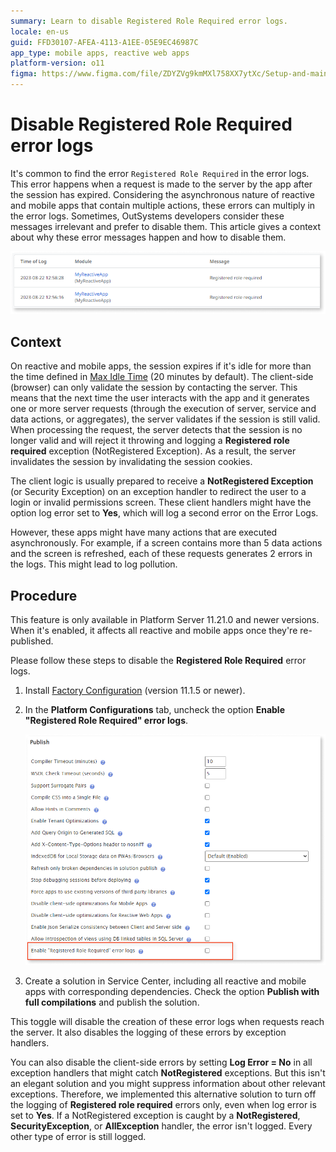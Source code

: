 ```yaml
---
summary: Learn to disable Registered Role Required error logs. 
locale: en-us
guid: FFD30107-AFEA-4113-A1EE-05E9EC46987C
app_type: mobile apps, reactive web apps
platform-version: o11
figma: https://www.figma.com/file/ZDYZVg9kmMXl758XX7ytXc/Setup-and-maintain-your-OutSystems-Infrastructure?type=design&node-id=2635%3A724&mode=design&t=PPL7U8XyNSIpuC5w-1
---
```


# Disable Registered Role Required error logs

It's common to find the error `Registered Role Required` in the error logs. This error happens when a request is made to the server by the app after the session has expired. Considering the asynchronous nature of reactive and mobile apps that contain multiple actions, these errors can multiply in the error logs. Sometimes, OutSystems developers consider these messages irrelevant and prefer to disable them. This article gives a context about why these error messages happen and how to disable them.

![](images/disable-registered-role-error-sc.png)

## Context

On reactive and mobile apps, the session expires if it's idle for more than the time defined in [Max Idle Time](../../security/configure-authentication.md) (20 minutes by default). The client-side (browser) can only validate the session by contacting the server. This means that the next time the user interacts with the app and it generates one or more server requests (through the execution of server, service and data actions, or aggregates), the server validates if the session is still valid. When processing the request, the server detects that the session is no longer valid and will reject it throwing and logging a **Registered role required** exception (NotRegistered Exception). As a result, the server invalidates the session by invalidating the session cookies.

The client logic is usually prepared to receive a **NotRegistered Exception** (or Security Exception) on an exception handler to redirect the user to a login or invalid permissions screen. These client handlers might have the option log error set to **Yes**, which will log a second error on the Error Logs.

However, these apps might have many actions that are executed asynchronously. For example, if a screen contains more than 5 data actions and the screen is refreshed, each of these requests generates 2 errors in the logs. This might lead to log pollution.


## Procedure

<div class="info" markdown="1">

This feature is only available in Platform Server 11.21.0 and newer versions. When it's enabled, it affects all reactive and mobile apps once they're re-published. 

</div>

Please follow these steps to disable the **Registered Role Required** error logs.

1. Install [Factory Configuration](https://www.outsystems.com/forge/component-overview/25/factory-configuration) (version 11.1.5 or newer).

1. In the **Platform Configurations** tab, uncheck the option **Enable "Registered Role Required" error logs**.

    ![](images/disable-registered-role-error.png)

1. Create a solution in Service Center, including all reactive and mobile apps with corresponding dependencies. Check the option **Publish with full compilations** and publish the solution. 

This toggle will disable the creation of these error logs when requests reach the server. It also disables the logging of these errors by exception handlers. 

You can also disable the client-side errors by setting **Log Error = No** in all exception handlers that might catch **NotRegistered** exceptions. But this isn't an elegant solution and you might suppress information about other relevant exceptions. Therefore, we implemented this alternative solution to turn off the logging of **Registered role required** errors only, even when log error is set to **Yes**. If a NotRegistered exception is caught by a **NotRegistered**, **SecurityException**, or **AllException** handler, the error isn't logged. Every other type of error is still logged.
